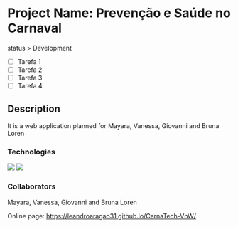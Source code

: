 # Project Name: Prevenção e Saúde no Carnaval

status > Development

- [ ] Tarefa 1
- [ ] Tarefa 2
- [ ] Tarefa 3
- [ ] Tarefa 4

## Description
It is a web application planned for Mayara, Vanessa, Giovanni and Bruna Loren

### Technologies

<img src="https://img.shields.io/badge/HTML5-E34F26?style=for-the-badge&logo=html5&logoColor=white" />
<img src="https://img.shields.io/badge/CSS3-1572B6?style=for-the-badge&logo=css3&logoColor=white" />

### Collaborators

Mayara, Vanessa, Giovanni and Bruna Loren

Online page:
https://leandroaragao31.github.io/CarnaTech-VnW/
